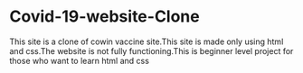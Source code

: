 # Covid-19-website-Clone
This site is a clone of cowin vaccine site.This site is made only using html and css.The website is not fully functioning.This is beginner level project for those who want to learn html and css
